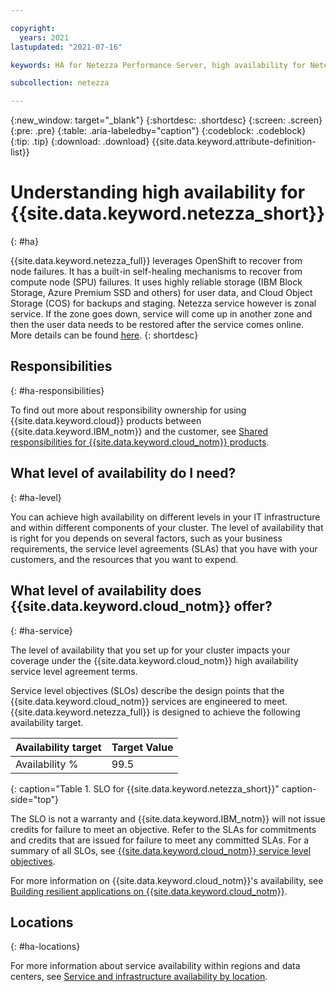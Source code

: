 ```yaml
---

copyright:
  years: 2021
lastupdated: "2021-07-16"

keywords: HA for Netezza Performance Server, high availability for Netezza Performance Server, HA

subcollection: netezza

---
```


{:new_window: target="_blank"}
{:shortdesc: .shortdesc}
{:screen: .screen}
{:pre: .pre}
{:table: .aria-labeledby="caption"}
{:codeblock: .codeblock}
{:tip: .tip}
{:download: .download}
{{site.data.keyword.attribute-definition-list}}

# Understanding high availability for {{site.data.keyword.netezza_short}}
{: #ha}

{{site.data.keyword.netezza_full}} leverages OpenShift to recover from node failures. It has a built-in self-healing mechanisms to recover from compute node (SPU) failures. It uses highly reliable storage (IBM Block Storage, Azure Premium SSD and others) for user data, and Cloud Object Storage (COS) for backups and staging.
Netezza service however is zonal service. If the zone goes down, service will come up in another zone and then the user data needs to be restored after the service comes online.
More details can be found [here](/docs/netezza?topic=netezza-understanding-bc-dr).
{: shortdesc}

## Responsibilities
{: #ha-responsibilities}

To find out more about responsibility ownership for using {{site.data.keyword.cloud}} products between {{site.data.keyword.IBM_notm}} and the customer, see [Shared responsibilities for {{site.data.keyword.cloud_notm}} products](/docs/overview?topic=overview-shared-responsibilities).


## What level of availability do I need?
{: #ha-level}

You can achieve high availability on different levels in your IT infrastructure and within different components of your cluster. The level of availability that is right for you depends on several factors, such as your business requirements, the service level agreements (SLAs) that you have with your customers, and the resources that you want to expend.

## What level of availability does {{site.data.keyword.cloud_notm}} offer?
{: #ha-service}

The level of availability that you set up for your cluster impacts your coverage under the {{site.data.keyword.cloud_notm}} high availability service level agreement terms.

Service level objectives (SLOs) describe the design points that the {{site.data.keyword.cloud_notm}} services are engineered to meet. {{site.data.keyword.netezza_full}} is designed to achieve the following availability target.

| Availability target | Target Value   |
|---|---|
|  Availability % |  99.5 |
{: caption="Table 1. SLO for {{site.data.keyword.netezza_short}}" caption-side="top"}

The SLO is not a warranty and {{site.data.keyword.IBM_notm}} will not issue credits for failure to meet an objective. Refer to the SLAs for commitments and credits that are issued for failure to meet any committed SLAs. For a summary of all SLOs, see [{{site.data.keyword.cloud_notm}} service level objectives](/docs/overview?topic=overview-slo).

For more information on {{site.data.keyword.cloud_notm}}'s availability, see [Building resilient applications on {{site.data.keyword.cloud_notm}}](/docs/overview?topic=overview-zero-downtime).


## Locations
{: #ha-locations}

For more information about service availability within regions and data centers, see [Service and infrastructure availability by location](/docs/overview?topic=overview-services_region).

